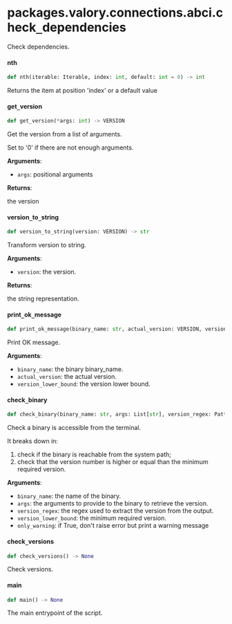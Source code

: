 <a id="packages.valory.connections.abci.check_dependencies"></a>

# packages.valory.connections.abci.check`_`dependencies

Check dependencies.

<a id="packages.valory.connections.abci.check_dependencies.nth"></a>

#### nth

```python
def nth(iterable: Iterable, index: int, default: int = 0) -> int
```

Returns the item at position 'index' or a default value

<a id="packages.valory.connections.abci.check_dependencies.get_version"></a>

#### get`_`version

```python
def get_version(*args: int) -> VERSION
```

Get the version from a list of arguments.

Set to '0' if there are not enough arguments.

**Arguments**:

- `args`: positional arguments

**Returns**:

the version

<a id="packages.valory.connections.abci.check_dependencies.version_to_string"></a>

#### version`_`to`_`string

```python
def version_to_string(version: VERSION) -> str
```

Transform version to string.

**Arguments**:

- `version`: the version.

**Returns**:

the string representation.

<a id="packages.valory.connections.abci.check_dependencies.print_ok_message"></a>

#### print`_`ok`_`message

```python
def print_ok_message(binary_name: str, actual_version: VERSION, version_lower_bound: VERSION) -> None
```

Print OK message.

**Arguments**:

- `binary_name`: the binary binary_name.
- `actual_version`: the actual version.
- `version_lower_bound`: the version lower bound.

<a id="packages.valory.connections.abci.check_dependencies.check_binary"></a>

#### check`_`binary

```python
def check_binary(binary_name: str, args: List[str], version_regex: Pattern, version_lower_bound: VERSION, only_warning: bool = False) -> None
```

Check a binary is accessible from the terminal.

It breaks down in:
1) check if the binary is reachable from the system path;
2) check that the version number is higher or equal than the minimum required version.

**Arguments**:

- `binary_name`: the name of the binary.
- `args`: the arguments to provide to the binary to retrieve the version.
- `version_regex`: the regex used to extract the version from the output.
- `version_lower_bound`: the minimum required version.
- `only_warning`: if True, don't raise error but print a warning message

<a id="packages.valory.connections.abci.check_dependencies.check_versions"></a>

#### check`_`versions

```python
def check_versions() -> None
```

Check versions.

<a id="packages.valory.connections.abci.check_dependencies.main"></a>

#### main

```python
def main() -> None
```

The main entrypoint of the script.

